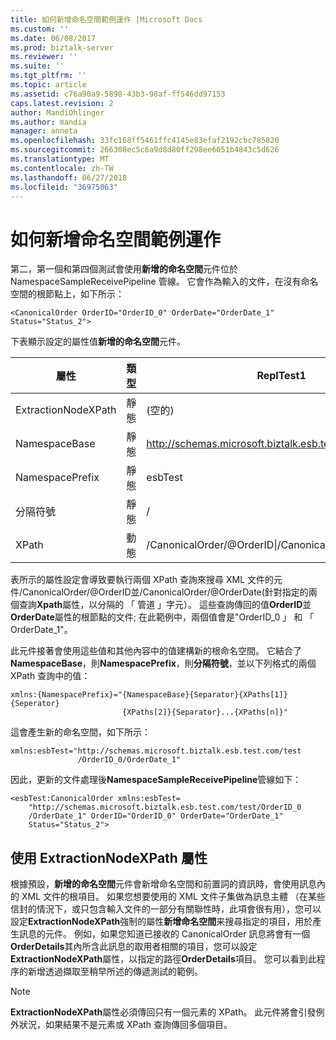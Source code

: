 ```yaml
---
title: 如何新增命名空間範例運作 |Microsoft Docs
ms.custom: ''
ms.date: 06/08/2017
ms.prod: biztalk-server
ms.reviewer: ''
ms.suite: ''
ms.tgt_pltfrm: ''
ms.topic: article
ms.assetid: c76a90a9-5898-43b3-98af-ff546dd97153
caps.latest.revision: 2
author: MandiOhlinger
ms.author: mandia
manager: anneta
ms.openlocfilehash: 33fc168ff5461ffc4145e83efaf2192cbc785820
ms.sourcegitcommit: 266308ec5c6a9d8d80ff298ee6051b4843c5d626
ms.translationtype: MT
ms.contentlocale: zh-TW
ms.lasthandoff: 06/27/2018
ms.locfileid: "36975063"
---
```

# <a name="how-the-add-namespace-sample-works"></a>如何新增命名空間範例運作
第二，第一個和第四個測試會使用**新增的命名空間**元件位於 NamespaceSampleReceivePipeline 管線。 它會作為輸入的文件，在沒有命名空間的根節點上，如下所示：  

```  
<CanonicalOrder OrderID="OrderID_0" OrderDate="OrderDate_1" Status="Status_2">  
```  

 下表顯示設定的屬性值**新增的命名空間**元件。  


|      屬性       |  類型   |                          ReplTest1                           |
|---------------------|---------|----------------------------------------------------------|
| ExtractionNodeXPath | 靜態  |                         (空的)                          |
|    NamespaceBase    | 靜態  |    http://schemas.microsoft.biztalk.esb.test.com/test    |
|   NamespacePrefix   | 靜態  |                         esbTest                          |
|      分隔符號      | 靜態  |                            /                             |
|       XPath        | 動態 | /CanonicalOrder/@OrderID&#124;/CanonicalOrder/@OrderDate |

 表所示的屬性設定會導致要執行兩個 XPath 查詢來搜尋 XML 文件的元件/CanonicalOrder/@OrderID並/CanonicalOrder/@OrderDate(針對指定的兩個查詢**Xpath**屬性，以分隔的 「 管道 」字元）。 這些查詢傳回的值**OrderID**並**OrderDate**屬性的根節點的文件; 在此範例中，兩個值會是"OrderID_0 」 和 「 OrderDate_1"。  

 此元件接著會使用這些值和其他內容中的值建構新的根命名空間。 它結合了**NamespaceBase**，則**NamespacePrefix**，則**分隔符號**，並以下列格式的兩個 XPath 查詢中的值：  

```  
xmlns:{NamespacePrefix}="{NamespaceBase}{Separator}{XPaths[1]}{Seperator}  
                         {XPaths[2]}{Separator}...{XPaths[n]}"  
```  

 這會產生新的命名空間，如下所示：  

```  
xmlns:esbTest="http://schemas.microsoft.biztalk.esb.test.com/test  
               /OrderID_0/OrderDate_1"  
```  

 因此，更新的文件處理後**NamespaceSampleReceivePipeline**管線如下：  

```  
<esbTest:CanonicalOrder xmlns:esbTest=  
    "http://schemas.microsoft.biztalk.esb.test.com/test/OrderID_0  
    /OrderDate_1" OrderID="OrderID_0" OrderDate="OrderDate_1"   
    Status="Status_2">  
```  

## <a name="using-the-extractionnodexpath-property"></a>使用 ExtractionNodeXPath 屬性  
 根據預設，**新增的命名空間**元件會新增命名空間和前置詞的資訊時，會使用訊息內的 XML 文件的根項目。 如果您想要使用的 XML 文件子集做為訊息主體 （在某些信封的情況下，或只包含輸入文件的一部分有關聯性時，此項會很有用），您可以設定**ExtractionNodeXPath**強制的屬性**新增命名空間**来搜尋指定的項目，用於產生訊息的元件。 例如，如果您知道已接收的 CanonicalOrder 訊息將會有一個**OrderDetails**其內所含此訊息的取用者相關的項目，您可以設定**ExtractionNodeXPath**屬性，以指定的路徑**OrderDetails**項目。 您可以看到此程序的新增透過擷取至稍早所述的傳遞測試的範例。  

> [!NOTE]
>  **ExtractionNodeXPath**屬性必須傳回只有一個元素的 XPath。 此元件將會引發例外狀況，如果結果不是元素或 XPath 查詢傳回多個項目。